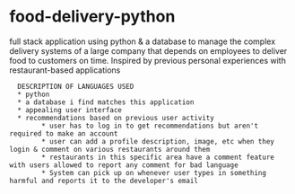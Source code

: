 # food-delivery-python
full stack application using python &amp; a database to manage the complex delivery systems of a large company that depends on employees to deliver food to customers on time. Inspired by previous personal experiences with restaurant-based applications


      DESCRIPTION OF LANGUAGES USED
      * python
      * a database i find matches this application
      * appealing user interface
      * recommendations based on previous user activity
            * user has to log in to get recommendations but aren't required to make an account
            * user can add a profile description, image, etc when they login & comment on various restaurants around them
            * restaurants in this specific area have a comment feature with users allowed to report any comment for bad language
            * System can pick up on whenever user types in something harmful and reports it to the developer's email 

